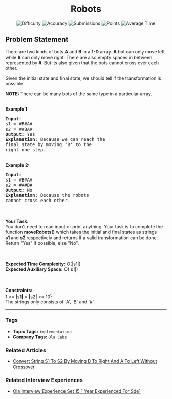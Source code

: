 <h1 align="center">Robots</h1>

<p align="center">
  <img alt="Difficulty" title="Difficulty" src="https://custom-icon-badges.demolab.com/badge/Difficulty: Medium-1F222E?style=for-the-badge&logoColor=white&logo=fire"/>
  <img alt="Accuracy" title="Accuracy" src="https://custom-icon-badges.demolab.com/badge/Accuracy: 43.01%25-1F222E?style=for-the-badge&logoColor=white&logo=target"/>
  <img alt="Submissions" title="Submissions" src="https://custom-icon-badges.demolab.com/badge/Submissions: 7K+-1F222E?style=for-the-badge&logoColor=white&logo=repo"/>
  <img alt="Points" title="Points" src="https://custom-icon-badges.demolab.com/badge/Points: 4-1F222E?style=for-the-badge&logoColor=white&logo=award"/>
  <img alt="Average Time" title="Average Time" src="https://custom-icon-badges.demolab.com/badge/Average%20Time: N/A-1F222E?style=for-the-badge&logoColor=white&logo=clock"/>
</p>

## Problem Statement

There are two kinds of bots <b>A</b> and <b>B</b> in a <b>1-D</b> array. <b>A</b> bot can only move left while <b>B</b> can only move right. There are also empty spaces in between represented by <b>#</b>. But its also given that the bots cannot cross over each other. 

Given the initial state and final state, we should tell if the transformation is possible.

<b>NOTE: </b>There can be many bots of the same type in a particular array. 

<br>
<b>Example 1:</b>

<pre><b>Input</b>:
s1 = #B#A#
s2 = ##BA#
<b>Output:</b> Yes
<b>Explanation</b>: Because we can reach the 
final state by moving 'B' to the 
right one step.
</pre>

<br>
<b>Example 2:</b>

<pre><b>Input:</b>
s1 = #B#A#
s2 = #A#B# 
<b>Output:</b> No
<b>Explanation</b>: Because the robots 
cannot cross each other.</pre>

<br>
<br>
<b>Your Task:  </b><br>
You don't need to read input or print anything. Your task is to complete the function <b>moveRobots()</b> which takes the initial and final states as strings <b>s1 </b>and <b>s2 </b>respectively and returns if a valid transformation can be done. Return "Yes" if possible, else "No".<br>
<br>
 

<b>Expected Time Complexity:</b> O(|s1|)<br>
<b>Expected Auxiliary Space:</b> O(|s1|)<br>
<br>
 

<b>Constraints:</b><br>
1 <= <b>|</b>s1<b>|</b> = <b>|</b>s2<b>|</b> <= 10<sup>5</sup><br>
The strings only consists of 'A', 'B' and '#'.


<hr>

### Tags
- **Topic Tags:** `implementation`
- **Company Tags:** `Ola Cabs`

### Related Articles
- [Convert String S1 To S2 By Moving B To Right And A To Left Without Crossover](https://www.geeksforgeeks.org/convert-string-s1-to-s2-by-moving-b-to-right-and-a-to-left-without-crossover/)

### Related Interview Experiences
- [Ola Interview Experience Set 15 1 Year Experienced For Sde1](https://www.geeksforgeeks.org/ola-interview-experience-set-15-1-year-experienced-for-sde1/)

